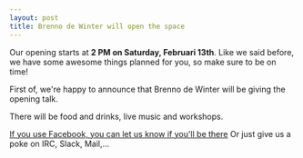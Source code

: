```yaml
---
layout: post
title: Brenno de Winter will open the space
---
```


Our opening starts at **2 PM on Saturday, Februari 13th**. Like we said before, we have some awesome things planned for you, so make sure to be on time!

First of, we're happy to announce that Brenno de Winter will be giving the opening talk.

There will be food and drinks, live music and workshops.

[If you use Facebook, you can let us know if you'll be there](https://www.facebook.com/events/1715318488705411/) Or just give us a poke on IRC, Slack, Mail,...
